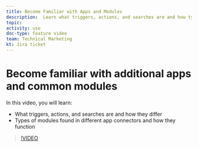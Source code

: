 ```yaml
---
title: Become Familiar with Apps and Modules
description:  Learn what triggers, actions, and searches are and how types of modules found in different app connectors function in [!DNL Adobe Workfront Fusion].
topic: 
activity: use
doc-type: feature video
team: Technical Marketing
kt: Jira ticket 
---
```

# Become familiar with additional apps and common modules

In this video, you will learn:

* What triggers, actions, and searches are and how they differ
* Types of modules found in different app connectors and how they function

>[!VIDEO](https://video.tv.adobe.com/v/335287/?quality=12)
